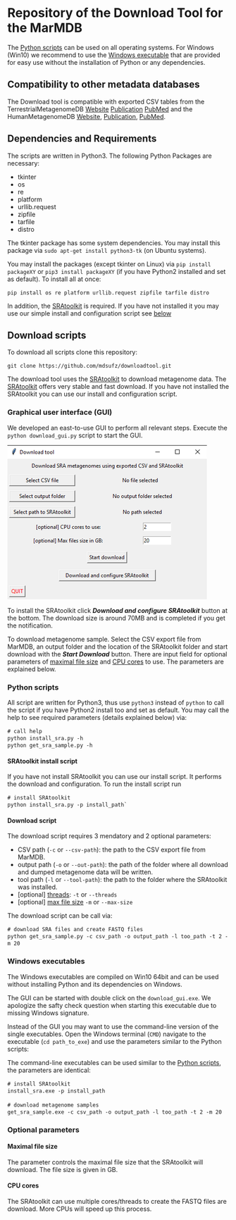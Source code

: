 # Repository of the Download Tool for the MarMDB 

The [Python scripts](#python-scripts) can be used on all operating systems. For Windows (Win10) we recommend to use the [Windows executable](#windows-executables) that are provided for easy use without the installation of Python or any dependencies.

## Compatibility to other metadata databases
The Download tool is compatible with exported CSV tables from the TerrestrialMetagenomeDB [Website](https://webapp.ufz.de/tmdb/) [Publication](https://academic.oup.com/nar/article/48/D1/D626/5625925) [PubMed](https://pubmed.ncbi.nlm.nih.gov/31728526/) and the HumanMetagenomeDB [Website](https://webapp.ufz.de/hmgdb/), [Publication](https://academic.oup.com/nar/article/49/D1/D743/5998395), [PubMed](https://pubmed.ncbi.nlm.nih.gov/33221926/). 

## Dependencies and Requirements

The scripts are written in Python3. The following Python Packages are necessary:

* tkinter
* os
* re
* platform
* urllib.request
* zipfile
* tarfile
* distro
 
The tkinter package has some system dependencies. You may install this package via `sudo apt-get install python3-tk` (on Ubuntu systems).

You may install the packages (except tkinter on Linux) via `pip install packageXY` or `pip3 install packageXY` (if you have Python2 installed and set as default). To install all at once:

```
pip install os re platform urllib.request zipfile tarfile distro
```

In addition, the [SRAtoolkit](https://github.com/ncbi/sra-tools) is required. If you have not installed it you may use our simple install and configuration script see [below](#sratoolkit-install-script)

## Download scripts
To download all scripts clone this repository:

```
git clone https://github.com/mdsufz/downloadtool.git
```

The download tool uses the [SRAtoolkit](https://github.com/ncbi/sra-tools) to download metagenome data. The [SRAtoolkit](https://github.com/ncbi/sra-tools) offers very stable and fast download. If you have not installed the SRAtoolkit you can use our install and configuration script. 

### Graphical user interface (GUI)
We developed an east-to-use GUI to perform all relevant steps. Execute the `python download_gui.py` script to start the GUI. 

![The GUI interface](gui.png "GUI interface")

To install the SRAtoolkit click ***Download and configure SRAtoolkit*** button at the bottom. The download size is around 70MB and is completed if you get the notification.

To download metagenome sample. Select the CSV export file from MarMDB, an output folder and the location of the SRAtoolkit folder and start download with the ***Start Download*** button. There are input field for optional parameters of [maximal file size](#maximal-file-size) and [CPU cores](cpu-cores) to use. The parameters are explained below.


### Python scripts

All script are written for Python3, thus use `python3` instead of `python` to call the script if you have Python2 install too and set as default. You may call the help to see required parameters (details explained below) via:

```
# call help
python install_sra.py -h
python get_sra_sample.py -h
```

#### SRAtoolkit install script

If you have not install SRAtoolkit you can use our install script. It performs the download and configuration. To run the install script run 

```
# install SRAtoolkit
python install_sra.py -p install_path` 
```

#### Download script

The download script requires 3 mendatory and 2 optional parameters: 

* CSV path (`-c` or `--csv-path`): the path to the CSV export file from MarMDB.
* output path (`-o` or `--out-path`): the path of the folder where all download and dumped metagenome data will be written.
* tool path (`-l` or `--tool-path`): the path to the folder where the SRAtoolkit was installed.
* [optional] [threads](#cpu-cores): `-t` or `--threads`
* [optional] [max file size](#maximal-file-size) `-m` or `--max-size`

The download script can be call via:

```
# download SRA files and create FASTQ files
python get_sra_sample.py -c csv_path -o output_path -l too_path -t 2 -m 20
```

### Windows executables

The Windows executables are compiled on Win10 64bit and can be used without installing Python and its dependencies on Windows.

The GUI can be started with double click on the `download_gui.exe`. We apologize the safty check question when starting this executable due to missing Windows signature.

Instead of the GUI you may want to use the command-line version of the single executables. Open the Windows terminal (`CMD`) navigate to the executable (`cd path_to_exe`) and use the parameters similar to the Python scripts:

The command-line executables can be used similar to the [Python scripts](#python-scripts), the parameters are identical:

```
# install SRAtoolkit
install_sra.exe -p install_path

# download metagenome samples
get_sra_sample.exe -c csv_path -o output_path -l too_path -t 2 -m 20

```

### Optional parameters

#### Maximal file size
The parameter controls the maximal file size that the SRAtoolkit will download. The file size is given in GB.

#### CPU cores
The SRAtoolkit can use multiple cores/threads to create the FASTQ files are download. More CPUs will speed up this process.

